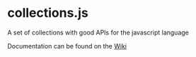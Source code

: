 # collections.js
A set of collections with good APIs for the javascript language

Documentation can be found on the [Wiki](https://github.com/vieiralucas/collections.js/wiki)
